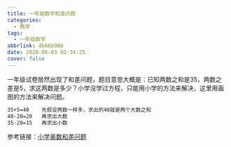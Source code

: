 ```yaml
---
title: 一年级数学和差问题
categories:
  - 教学
tags:
  - 一年级数学
abbrlink: 4b66b986
date: 2020-06-03 02:34:25
cover: false
---
```


 一年级试卷居然出现了和差问题，题目意思大概是：已知两数之和是35，两数之差是5，求这两数是多少？小学没学过方程，只能用小学的方法来解决，这里用画图的方法来解决问题。

```bash
35+5=40    先假设两数一样多，求出的40就是两个大数之和
40-20=20   再求出大数
35-20=15   再求出小数
```

参考链接：[小学奥数和差问题](https://www.acfun.cn/v/ac14050553)

